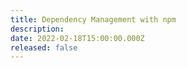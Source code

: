 ```yaml
---
title: Dependency Management with npm
description: 
date: 2022-02-18T15:00:00.000Z
released: false
---
```

